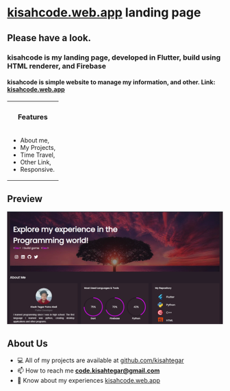 # <a href="https://kisahcode.web.app/">kisahcode.web.app</a> landing page

<h2>Please have a look.</h2>

<h3 align="left">kisahcode is my landing page, developed in Flutter, build using HTML renderer, and Firebase</h3>
<h4 align="left">kisahcode is simple website to manage my information, and other. Link: <a href="https://kisahcode.web.app/">kisahcode.web.app</a></h4>

<table>
  <th><h3>Features</h3></th>

  <tr>
    <!-- features -->
    <td>
      <ul>
        <li>About me,</li>
        <li>My Projects,</li>
        <li>Time Travel,</li>
        <li>Other Link,</li>
        <li>Responsive.</li>
      </ul>
    </td>
  </tr>
</table>

## Preview
<p align="center">
  <img src="https://raw.githubusercontent.com/kisahtegar/kisahcode/master/overview/preview-1.png"/>
</p>

## About Us
<p align="left">

- 💻 All of my projects are available at [github.com/kisahtegar](https://github.com/kisahtegar)
- 📫 How to reach me **code.kisahtegar@gmail.com**
- 📄 Know about my experiences [kisahcode.web.app](https://kisahcode.web.app)

</p>